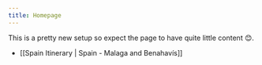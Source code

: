 ```yaml
---
title: Homepage
---
```


This is a pretty new setup so expect the page to have quite little content 😊.
- [[Spain Itinerary | Spain - Malaga and Benahavís]]
